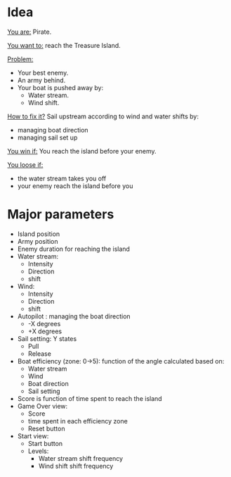 # Idea

<u>You are:</u> Pirate.

<u>You want to:</u> reach the Treasure Island.

<u>Problem:</u> 

- Your best enemy.
- An army behind.
- Your boat is pushed away by:
  - Water stream.
  - Wind shift.

<u>How to fix it?</u> Sail upstream according to wind and water shifts by:

- managing boat direction
- managing sail set up

<u>You win if:</u> You reach the island before your enemy.

<u>You loose if:</u>

- the water stream takes you off
- your enemy reach the island before you

# Major parameters

- Island position
- Army position
- Enemy duration for reaching the island
- Water stream:
  - Intensity
  - Direction
  - shift
- Wind:
  - Intensity
  - Direction
  - shift
- Autopilot : managing the boat direction
  - -X degrees
  - +X degrees
- Sail setting: Y states
  - Pull
  - Release
- Boat efficiency (zone: 0->5): function of the angle calculated based on:
  - Water stream
  - Wind
  - Boat direction
  - Sail setting
- Score is function of time spent to reach the island
- Game Over view:
  - Score
  - time spent in each efficiency zone
  - Reset button
- Start view:
  - Start  button
  - Levels:
    - Water stream shift frequency
    - Wind shift shift frequency









